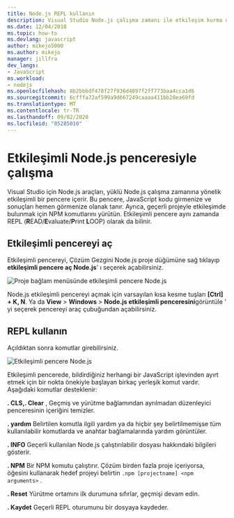 ```yaml
---
title: Node.js REPL kullanın
description: Visual Studio Node.js çalışma zamanı ile etkileşim kurma desteği sağlar
ms.date: 12/04/2018
ms.topic: how-to
ms.devlang: javascript
author: mikejo5000
ms.author: mikejo
manager: jillfra
dev_langs:
- JavaScript
ms.workload:
- nodejs
ms.openlocfilehash: 8b2bbbdf478f27f936d4897f2ff773baa4cca1d6
ms.sourcegitcommit: 6cfffa72af599a9d667249caaaa411bb28ea69fd
ms.translationtype: MT
ms.contentlocale: tr-TR
ms.lasthandoff: 09/02/2020
ms.locfileid: "85285010"
---
```

# <a name="work-with-the-nodejs-interactive-window"></a>Etkileşimli Node.js penceresiyle çalışma

Visual Studio için Node.js araçları, yüklü Node.js çalışma zamanına yönelik etkileşimli bir pencere içerir. Bu pencere, JavaScript kodu girmenize ve sonuçları hemen görmenize olanak tanır. Ayrıca, geçerli projeyle etkileşimde bulunmak için NPM komutlarını yürütün. Etkileşimli pencere aynı zamanda REPL (**R**EAD/**E**valuate/**P**rint **L**OOP) olarak da bilinir.

## <a name="open-the-interactive-window"></a>Etkileşimli pencereyi aç

Etkileşimli pencereyi, Çözüm Gezgini Node.js proje düğümüne sağ tıklayıp **etkileşimli pencere aç Node.js**' ı seçerek açabilirsiniz.

![Proje bağlam menüsünde etkileşimli pencere Node.js](../javascript/media/interactivewindow-open-from-project.png)

Node.js etkileşimli pencereyi açmak için varsayılan kısa kesme tuşları **[Ctrl] + K, N**. Ya da **View**  >  **Windows**  >  **Node.js etkileşimli penceresini**görüntüle ' yi seçerek pencereyi araç çubuğundan açabilirsiniz.

## <a name="use-the-repl"></a>REPL kullanın

Açıldıktan sonra komutlar girebilirsiniz.

![Etkileşimli pencere Node.js](../javascript/media/interactivewindow.png)

Etkileşimli pencerede, bildirdiğiniz herhangi bir JavaScript işlevinden ayırt etmek için bir nokta önekiyle başlayan birkaç yerleşik komut vardır. Aşağıdaki komutlar desteklenir:

**. CLS,. Clear** , Geçmiş ve yürütme bağlamından ayrılmadan düzenleyici penceresinin içeriğini temizler.

**. yardım** Belirtilen komutla ilgili yardım ya da hiçbir şey belirtilmemişse tüm kullanılabilir komutlarda ve anahtar bağlamalarında yardım görüntüler.

**. INFO** Geçerli kullanılan Node.js çalıştırılabilir dosyası hakkındaki bilgileri gösterir.

**. NPM** Bir NPM komutu çalıştırır. Çözüm birden fazla proje içeriyorsa, öğesini kullanarak hedef projeyi belirtin `.npm [projectname] <npm arguments>` .

**. Reset** Yürütme ortamını ilk durumuna sıfırlar, geçmişi devam edin.

**. Kaydet** Geçerli REPL oturumunu bir dosyaya kaydeder.